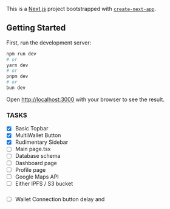 This is a [Next.js](https://nextjs.org) project bootstrapped with [`create-next-app`](https://nextjs.org/docs/app/api-reference/cli/create-next-app).

## Getting Started

First, run the development server:

```bash
npm run dev
# or
yarn dev
# or
pnpm dev
# or
bun dev
```

Open [http://localhost:3000](http://localhost:3000) with your browser to see the result.

### TASKS

-   [x] Basic Topbar
-   [x] MultiWallet Button
-   [x] Rudimentary Sidebar
-   [ ] Main page.tsx
-   [ ] Database schema
-   [ ] Dashboard page
-   [ ] Profile page
-   [ ] Google Maps API
-   [ ] Either IPFS / S3 bucket

###

-   [ ] Wallet Connection button delay and
